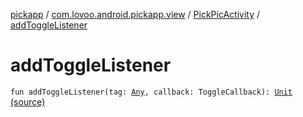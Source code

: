 [pickapp](../../index.md) / [com.lovoo.android.pickapp.view](../index.md) / [PickPicActivity](index.md) / [addToggleListener](./add-toggle-listener.md)

# addToggleListener

`fun addToggleListener(tag: `[`Any`](https://kotlinlang.org/api/latest/jvm/stdlib/kotlin/-any/index.html)`, callback: ToggleCallback): `[`Unit`](https://kotlinlang.org/api/latest/jvm/stdlib/kotlin/-unit/index.html) [(source)](https://github.com/lovoo/android-pickpic/blob/master/pickapp/pickapp/src/main/kotlin/com/lovoo/android/pickapp/view/PickPicActivity.kt#L179)